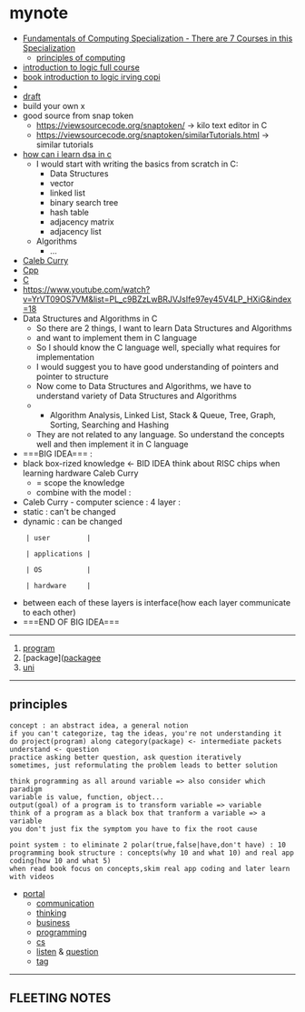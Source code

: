 # mynote
- [Fundamentals of Computing Specialization - There are 7 Courses in this Specialization](https://www.coursera.org/specializations/computer-fundamentals#courses)
  - [principles of computing](principles-of-computing)
- [introduction to logic full course](introduction-to-logic-full-course)
- [book introduction to logic irving copi](book-introduction-to-logic-irving-copi)
- 
- [draft](draft)
- build your own x
- good source from snap token
  - https://viewsourcecode.org/snaptoken/ -> kilo text editor in C
  - https://viewsourcecode.org/snaptoken/similarTutorials.html -> similar tutorials
- [how can i learn dsa in c](https://www.quora.com/How-can-I-learn-Data-Structure-and-Algorithm-in-C-language)
  - I would start with writing the basics from scratch in C:
    - Data Structures
    - vector
    - linked list
    - binary search tree
    - hash table
    - adjacency matrix
    - adjacency list
  - Algorithms
    - ...
- [Caleb Curry](Caleb-Curry)
- [Cpp](Cpp)
- [C](C)
- https://www.youtube.com/watch?v=YrVT09OS7VM&list=PL_c9BZzLwBRJVJsIfe97ey45V4LP_HXiG&index=18
- Data Structures and Algorithms in C
  - So there are 2 things, I want to learn Data Structures and Algorithms
  - and want to implement them in C language
  - So I should know the C language well, specially what requires for implementation
  - I would suggest you to have good understanding of pointers and pointer to structure
  - Now come to Data Structures and Algorithms, we have to understand variety of Data Structures and Algorithms
  - - Algorithm Analysis, Linked List, Stack & Queue, Tree, Graph, Sorting, Searching and Hashing
  - They are not related to any language. So understand the concepts well and then implement it in C language
- ===BIG IDEA=== :
- black box-rized knowledge <- BID IDEA think about RISC chips when learning hardware Caleb Curry
  - = scope the knowledge
  - combine with the model :
- Caleb Curry - computer science : 4 layer :
- static : can't be changed
- dynamic : can be changed

```
    | user         |

    | applications |

    | OS           |

    | hardware     |
```

- between each of these layers is interface(how each layer communicate to each other)
- ===END OF BIG IDEA===
---

1. [program](program)
2. [package]([packagee](packagee)
3. [uni](uni)

---

## principles

```
concept : an abstract idea, a general notion
if you can't categorize, tag the ideas, you're not understanding it
do project(program) along category(package) <- intermediate packets
understand <- question
practice asking better question, ask question iteratively
sometimes, just reformulating the problem leads to better solution

think programming as all around variable => also consider which paradigm
variable is value, function, object...
output(goal) of a program is to transform variable => variable
think of a program as a black box that tranform a variable => a variable
you don't just fix the symptom you have to fix the root cause

point system : to eliminate 2 polar(true,false|have,don't have) : 10
programming book structure : concepts(why 10 and what 10) and real app coding(how 10 and what 5)
when read book focus on concepts,skim real app coding and later learn with videos
```

- [portal](portal)
  - [communication](communication)
  - [thinking](thinking)
  - [business](business)
  - [programming](programming)
  - [cs](cs)
  - [listen](listen) & [question](question)
  - [tag](tag)

---

## FLEETING NOTES
